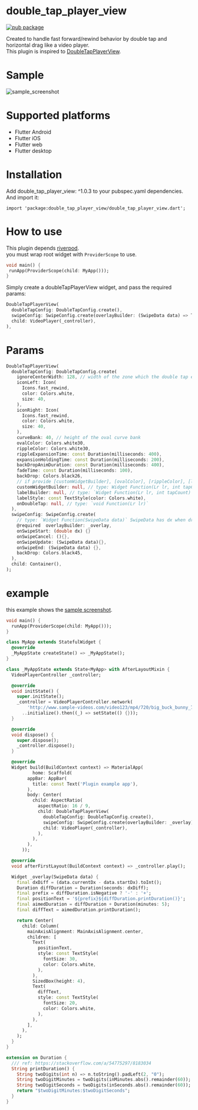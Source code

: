 # double_tap_player_view

[![pub package](https://img.shields.io/pub/v/double_tap_player_view.svg)](https://pub.dev/packages/double_tap_player_view)

Created to handle fast forward/rewind behavior by double tap and horizontal drag like a video player.  
This plugin is inspired to [DoubleTapPlayerView](https://github.com/vkay94/DoubleTapPlayerView).

# Sample
![sample_screenshot](https://github.com/HiroyukTamura/double_tap_player_view/blob/master/image/sample_screenshot.gif)

# Supported platforms
- Flutter Android
- Flutter iOS
- Flutter web
- Flutter desktop

# Installation
Add double_tap_player_view: ^1.0.3 to your pubspec.yaml dependencies. And import it:

`import 'package:double_tap_player_view/double_tap_player_view.dart';`

# How to use
This plugin depends [riverpod](https://github.com/rrousselgit/river_pod).  
you must wrap root widget with `ProviderScope` to use.

```dart
void main() {
 runApp(ProviderScope(child: MyApp()));
}
```

Simply create a doubleTapPlayerView widget, and pass the required params:
```dart
DoubleTapPlayerView(
  doubleTapConfig: DoubleTapConfig.create(),
  swipeConfig: SwipeConfig.create(overlayBuilder: (SwipeData data) => Text(data.toString())),
  child: VideoPlayer(_controller),
),
```


# Params
```dart
DoubleTapPlayerView(
  doubleTapConfig: DoubleTapConfig.create(
    ignoreCenterWidth: 128, // width of the zone which the double tap event is not fired in center
    iconLeft: Icon(
      Icons.fast_rewind,
      color: Colors.white,
      size: 40,
    ),
    iconRight: Icon(
      Icons.fast_rewind,
      color: Colors.white,
      size: 40,
    ),
    curveBank: 40, // height of the oval curve bank
    ovalColor: Colors.white30,
    rippleColor: Colors.white30,
    rippleExpansionTime: const Duration(milliseconds: 400),
    expansionHoldingTime: const Duration(milliseconds: 200),
    backDropAnimDuration: const Duration(milliseconds: 400),
    fadeTime: const Duration(milliseconds: 100),
    backDrop: Colors.black26,
    // if provide [customWidgetBuilder], [ovalColor], [rippleColor], [labelBuilder], [labelStyle] must be null
    customWidgetBuilder: null, // type: Widget Function(Lr lr, int tapCount)
    labelBuilder: null, // type: `Widget Function(Lr lr, int tapCount)`
    labelStyle: const TextStyle(color: Colors.white),
    onDoubleTap: null, // type: `void Function(Lr lr)`
  ),
  swipeConfig: SwipeConfig.create(
    // type: `Widget Function(SwipeData data)` SwipeData has dx when drag starts and current dragging dx.
    @required  overlayBuilder: _overlay,
    onSwipeStart: (double dx) {}
    onSwipeCancel: (){},
    onSwipeUpdate: (SwipeData data){},
    onSwipeEnd: (SwipeData data) {},
    backDrop: Colors.black45,
  ),
  child: Container(),
);
```

# example

this example shows the [sample screenshot](https://github.com/HiroyukTamura/double_tap_player_view#sample).

```dart
void main() {
  runApp(ProviderScope(child: MyApp()));
}

class MyApp extends StatefulWidget {
  @override
  _MyAppState createState() => _MyAppState();
}

class _MyAppState extends State<MyApp> with AfterLayoutMixin {
  VideoPlayerController _controller;

  @override
  void initState() {
    super.initState();
    _controller = VideoPlayerController.network(
        'http://www.sample-videos.com/video123/mp4/720/big_buck_bunny_720p_20mb.mp4')
      ..initialize().then((_) => setState(() {}));
  }

  @override
  void dispose() {
    super.dispose();
    _controller.dispose();
  }

  @override
  Widget build(BuildContext context) => MaterialApp(
          home: Scaffold(
        appBar: AppBar(
          title: const Text('Plugin example app'),
        ),
        body: Center(
          child: AspectRatio(
            aspectRatio: 16 / 9,
            child: DoubleTapPlayerView(
              doubleTapConfig: DoubleTapConfig.create(),
              swipeConfig: SwipeConfig.create(overlayBuilder: _overlay),
              child: VideoPlayer(_controller),
            ),
          ),
        ),
      ));

  @override
  void afterFirstLayout(BuildContext context) => _controller.play();

  Widget _overlay(SwipeData data) {
    final dxDiff = (data.currentDx - data.startDx).toInt();
    Duration diffDuration = Duration(seconds: dxDiff);
    final prefix = diffDuration.isNegative ? '-' : '+';
    final positionText = '${prefix}${diffDuration.printDuration()}';
    final aimedDuration = diffDuration + Duration(minutes: 5);
    final diffText = aimedDuration.printDuration();

    return Center(
      child: Column(
        mainAxisAlignment: MainAxisAlignment.center,
        children: [
          Text(
            positionText,
            style: const TextStyle(
              fontSize: 30,
              color: Colors.white,
            ),
          ),
          SizedBox(height: 4),
          Text(
            diffText,
            style: const TextStyle(
              fontSize: 20,
              color: Colors.white,
            ),
          ),
        ],
      ),
    );
  }
}

extension on Duration {
  /// ref: https://stackoverflow.com/a/54775297/8183034
  String printDuration() {
    String twoDigits(int n) => n.toString().padLeft(2, "0");
    String twoDigitMinutes = twoDigits(inMinutes.abs().remainder(60));
    String twoDigitSeconds = twoDigits(inSeconds.abs().remainder(60));
    return "$twoDigitMinutes:$twoDigitSeconds";
  }
}
```
